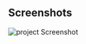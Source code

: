 
## Screenshots

![project Screenshot](https://github.com/SharmaNatvar/ReactJS/blob/main/firebase-pr0/src/assets/img0.png?raw=true)


